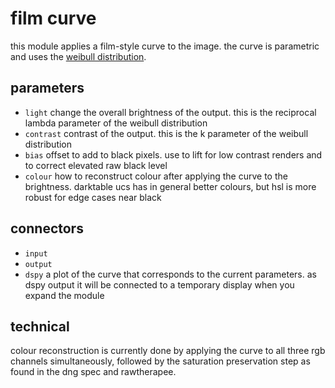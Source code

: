 # film curve

this module applies a film-style curve to the image.
the curve is parametric and uses the [weibull distribution](https://en.wikipedia.org/wiki/Weibull_distribution).

## parameters

* `light` change the overall brightness of the output. this is the reciprocal lambda parameter of the weibull distribution
* `contrast` contrast of the output. this is the k parameter of the weibull distribution
* `bias` offset to add to black pixels. use to lift for low contrast renders and to correct elevated raw black level
* `colour` how to reconstruct colour after applying the curve to the brightness. darktable ucs has in general better colours, but hsl is more robust for edge cases near black

## connectors

* `input`
* `output`
* `dspy` a plot of the curve that corresponds to the current parameters. as dspy output it will be connected
   to a temporary display when you expand the module

## technical

colour reconstruction is currently done by applying the curve to 
all three rgb channels simultaneously, followed by the saturation
preservation step as found in the dng spec and rawtherapee.
